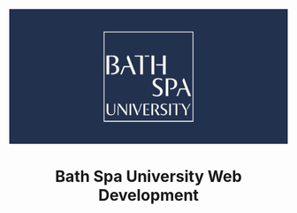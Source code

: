 <div  align="center">
 <img src="./assets/logo-line-art-white-version.png"></>
</>

# Bath Spa University Web Development
